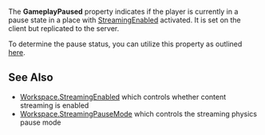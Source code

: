 The **GameplayPaused** property indicates if the player is currently in a pause state in a place with [StreamingEnabled](https://developer.roblox.com/en-us/api-reference/property/Workspace/StreamingEnabled) activated. It is set on the client but replicated to the server.

To determine the pause status, you can utilize this property as outlined [here](https://developer.roblox.com/en-us/articles/content-streaming#customizing-pause-screen).

See Also
--------

*   [Workspace.StreamingEnabled](https://developer.roblox.com/en-us/api-reference/property/Workspace/StreamingEnabled) which controls whether content streaming is enabled
*   [Workspace.StreamingPauseMode](https://developer.roblox.com/en-us/api-reference/property/Workspace/StreamingPauseMode) which controls the streaming physics pause mode